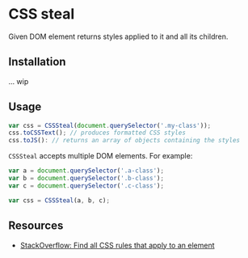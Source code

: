 # CSS steal

Given DOM element returns styles applied to it and all its children.

## Installation

... wip

## Usage 

```js
var css = CSSSteal(document.querySelector('.my-class'));
css.toCSSText(); // produces formatted CSS styles
css.toJS(): // returns an array of objects containing the styles
```

`CSSSteal` accepts multiple DOM elements. For example:

```js
var a = document.querySelector('.a-class');
var b = document.querySelector('.b-class');
var c = document.querySelector('.c-class');

var css = CSSSteal(a, b, c);
```

## Resources

* [StackOverflow: Find all CSS rules that apply to an element](http://stackoverflow.com/questions/2952667/find-all-css-rules-that-apply-to-an-element)
